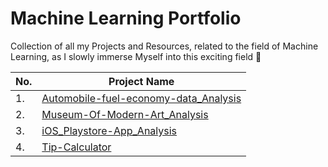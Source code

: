 # Machine Learning Portfolio

Collection of all my Projects and Resources, related to the field of Machine Learning, as I slowly immerse Myself into this exciting field 🤩

| No. |Project Name|
|---------|------------------|
| 1.   | [Automobile-fuel-economy-data_Analysis](https://github.com/ismathim/Machine-Learning-Portfolio/tree/master/Automobile-fuel-economy-data_Analysis)|
| 2. | [Museum-Of-Modern-Art_Analysis ](https://github.com/ismathim/Machine-Learning-Portfolio/tree/master/Museum-Of-Modern-Art_Analysis) | 
|3.    |[iOS_Playstore-App_Analysis](https://github.com/ismathim/Machine-Learning-Portfolio/tree/master/iOS_Playstore-App_Analysis) | 
|4. |[Tip-Calculator](https://github.com/ismathim/Look-as-I-Make/tree/master/tip_calculator)|
